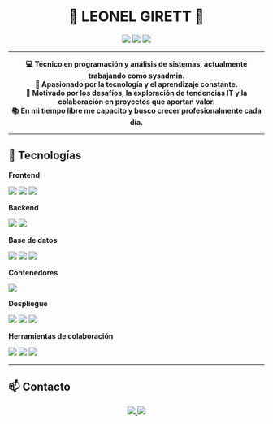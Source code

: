 <h1 align="center">🚀 LEONEL GIRETT 🚀</h1>

<p align="center">
  <img src="https://img.shields.io/badge/Técnico%20en%20Programación-E34F26?style=for-the-badge" />
  <img src="https://img.shields.io/badge/Técnico%20en%20Análisis%20de%20Sistemas-1572B6?style=for-the-badge" />
  <img src="https://img.shields.io/badge/Sysadmin-47A248?style=for-the-badge" />
</p>

---

<p align="center">
  <b>
    💻 Técnico en programación y análisis de sistemas, actualmente trabajando como sysadmin.<br>
    🌱 Apasionado por la tecnología y el aprendizaje constante.<br>
    🧠 Motivado por los desafíos, la exploración de tendencias IT y la colaboración en proyectos que aportan valor.<br>
    📚 En mi tiempo libre me capacito y busco crecer profesionalmente cada día.
  </b>
</p>

---

## 🚀 Tecnologías

**Frontend**
<div>
  <img src="https://img.shields.io/badge/HTML5-E34F26?style=for-the-badge&logo=html5&logoColor=white" />
  <img src="https://img.shields.io/badge/CSS3-1572B6?style=for-the-badge&logo=css3&logoColor=white" />
  <img src="https://img.shields.io/badge/JavaScript-F7DF1E?style=for-the-badge&logo=javascript&logoColor=black" />
</div>

**Backend**
<div>
  <img src="https://img.shields.io/badge/Node.js-339933?style=for-the-badge&logo=nodedotjs&logoColor=white" />
  <img src="https://img.shields.io/badge/Express-000000?style=for-the-badge&logo=express&logoColor=white" />
</div>

**Base de datos**
<div>
  <img src="https://img.shields.io/badge/MySQL-4479A1?style=for-the-badge&logo=mysql&logoColor=white" />
  <img src="https://img.shields.io/badge/PostgreSQL-4169E1?style=for-the-badge&logo=postgresql&logoColor=white" />
  <img src="https://img.shields.io/badge/MongoDB-47A248?style=for-the-badge&logo=mongodb&logoColor=white" />
</div>

**Contenedores**
<div>
  <img src="https://img.shields.io/badge/Docker-2496ED?style=for-the-badge&logo=docker&logoColor=white" />
</div>

**Despliegue**
<div>
  <img src="https://img.shields.io/badge/Render-46A2F1?style=for-the-badge&logo=render&logoColor=white" />
  <img src="https://img.shields.io/badge/AlwaysData-FF9900?style=for-the-badge" />
  <img src="https://img.shields.io/badge/Linux-1793D1?style=for-the-badge&logo=linux&logoColor=white" />
</div>

**Herramientas de colaboración**
<div>
  <img src="https://img.shields.io/badge/Git-F05032?style=for-the-badge&logo=git&logoColor=white" />
  <img src="https://img.shields.io/badge/Trello-0079BF?style=for-the-badge&logo=trello&logoColor=white" />
  <img src="https://img.shields.io/badge/Slack-4A154B?style=for-the-badge&logo=slack&logoColor=white" />
</div>

---

## 📫 Contacto

<p align="center">
  <a href="https://www.linkedin.com/in/leonel-girett/">
    <img src="https://img.shields.io/badge/LinkedIn-0A66C2?style=for-the-badge&logo=linkedin&logoColor=white" />
  </a>
  <a href="mailto:leoo9211@hotmail.com">
    <img src="https://img.shields.io/badge/Email-D14836?style=for-the-badge&logo=gmail&logoColor=white" />
  </a>
</p>
